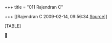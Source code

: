 +++
title = "011 Rajendran C"

+++
[[Rajendran C	2009-02-14, 09:56:34 [Source](https://groups.google.com/g/bvparishat/c/hZqpk6y2ROg)]]



[TABLE]



